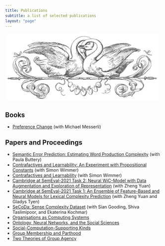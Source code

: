 ```yaml
---
title: Publications
subtitle: a list of selected publications
layout: "page"
---
```


<p><img src="/assets/images/swans.jpg" alt="header of swans" height="220px" /></p>

## Books

* [Preference Change](http://doi.org/10.1017/9781009181860) (with Michael Messerli)

## Papers and Proceedings

* [Semantic Error Prediction: Estimating Word Production Complexity](https://philarchive.org/archive/STRSEP) (with Paula Buttery)
* [Contrafactives and Learnability: An Experiment with Propositional Constants](https://philpapers.org/rec/STRCAL-7) (with Simon Wimmer)
* [Contrafactives and Learnability](https://philpapers.org/rec/STRCAL-6) (with Simon Wimmer)
* [Cambridge at SemEval-2021 Task 2: Neural WiC-Model with Data Augmentation and Exploration of Representation](https://aclanthology.org/volumes/2021.semeval-1/) (with Zheng Yuan)
* [Cambridge at SemEval-2021 Task 1: An Ensemble of Feature-Based and
Neural Models for Lexical Complexity Prediction](https://aclanthology.org/volumes/2021.semeval-1/) (with Zheng Yuan and Gladys Tyen)
* [SeCoDa: Sense Complexity Dataset](https://www.aclweb.org/anthology/2020.lrec-1.730/) (with Sian Gooding, Shiva Taslimipoor, and Ekaterina Kochmar)
* [Organisations as Computing Systems](https://www.degruyter.com/document/doi/10.1515/jso-2020-0052/)
* [Ontology, Neural Networks, and the Social Sciences](https://link.springer.com/article/10.1007/s11229-020-03002-6)
* [Social-Computation-Supporting Kinds](https://philpapers.org/rec/STRSK)
* [Group Membership and Parthood](https://philpapers.org/rec/STRGMA-2)
* [Two Theories of Group Agency](https://philpapers.org/rec/STRTTO-16)
